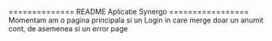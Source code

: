 ============== README Aplicatie Synergo =================
Momentam am o pagina principala si un Login in care merge doar un anumit cont, de asemenea si un error page